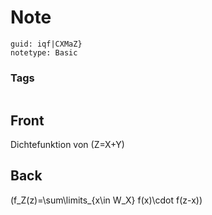 # Note
```
guid: iqf|CXMaZ}
notetype: Basic
```

### Tags
```
```

## Front
Dichtefunktion von \(Z=X+Y\)

## Back
\(f_Z(z)=\sum\limits_{x\in W_X} f(x)\cdot f(z-x)\)
